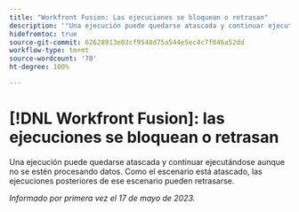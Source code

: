 ```yaml
---
title: "Workfront Fusion: Las ejecuciones se bloquean o retrasan"
description: '"Una ejecución puede quedarse atascada y continuar ejecutándose aunque no se estén procesando datos. Como el escenario está atascado, las ejecuciones posteriores de ese escenario pueden retrasarse".'
hidefromtoc: true
source-git-commit: 62628913e03cf9548d75a544e5ec4c7f846a52dd
workflow-type: tm+mt
source-wordcount: '70'
ht-degree: 100%

---
```



# [!DNL Workfront Fusion]: las ejecuciones se bloquean o retrasan

Una ejecución puede quedarse atascada y continuar ejecutándose aunque no se estén procesando datos. Como el escenario está atascado, las ejecuciones posteriores de ese escenario pueden retrasarse.

_Informado por primera vez el 17 de mayo de 2023._

